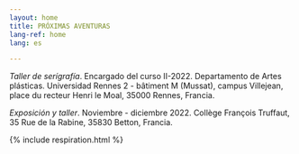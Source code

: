 ```yaml
---
layout: home
title: PRÓXIMAS AVENTURAS
lang-ref: home
lang: es

---
```

_Taller de serígrafía_. Encargado del curso II-2022. Departamento de Artes plásticas. Universidad Rennes 2 - bâtiment M (Mussat), campus Villejean, place du recteur Henri le Moal, 35000 Rennes, Francia.

_Exposición y taller_. Noviembre - diciembre 2022. Collège François Truffaut, 35 Rue de la Rabine, 35830 Betton, Francia.

{% include respiration.html %}